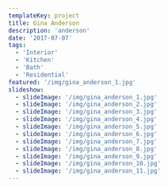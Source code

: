 ```yaml
---
templateKey: project
title: Gina Anderson
description: 'anderson'
date: '2017-07-07'
tags:
  - 'Interior'
  - 'Kitchen'
  - 'Bath'
  - 'Residential'
featured: '/img/gina_anderson_1.jpg'
slideshow:
  - slideImage: '/img/gina_anderson_1.jpg'
  - slideImage: '/img/gina_anderson_2.jpg'
  - slideImage: '/img/gina_anderson_3.jpg'
  - slideImage: '/img/gina_anderson_4.jpg'
  - slideImage: '/img/gina_anderson_5.jpg'
  - slideImage: '/img/gina_anderson_6.jpg'
  - slideImage: '/img/gina_anderson_7.jpg'
  - slideImage: '/img/gina_anderson_8.jpg'
  - slideImage: '/img/gina_anderson_9.jpg'
  - slideImage: '/img/gina_anderson_10.jpg'
  - slideImage: '/img/gina_anderson_11.jpg'
---
```

